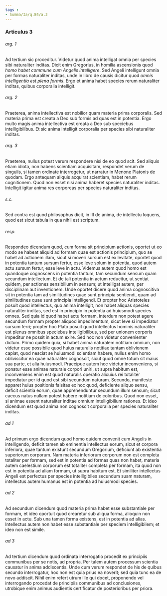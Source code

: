 ```yaml
---
tags : 
- Summa/Ia/q.84/a.3
---
```


### Articulus 3

###### arg. 1
Ad tertium sic proceditur. Videtur quod anima intelligat omnia per species sibi naturaliter inditas. Dicit enim Gregorius, in homilia ascensionis quod *homo habet commune cum Angelis intelligere*. Sed Angeli intelligunt omnia per formas naturaliter inditas, unde in libro de causis dicitur quod *omnis intelligentia est plena formis*. Ergo et anima habet species rerum naturaliter inditas, quibus corporalia intelligit.

###### arg. 2
Praeterea, anima intellectiva est nobilior quam materia prima corporalis. Sed materia prima est creata a Deo sub formis ad quas est in potentia. Ergo multo magis anima intellectiva est creata a Deo sub speciebus intelligibilibus. Et sic anima intelligit corporalia per species sibi naturaliter inditas.

###### arg. 3
Praeterea, nullus potest verum respondere nisi de eo quod scit. Sed aliquis etiam idiota, non habens scientiam acquisitam, respondet verum de singulis, si tamen ordinate interrogetur, ut narratur in Menone Platonis de quodam. Ergo antequam aliquis acquirat scientiam, habet rerum cognitionem. Quod non esset nisi anima haberet species naturaliter inditas. Intelligit igitur anima res corporeas per species naturaliter inditas.

###### s.c.
Sed contra est quod philosophus dicit, in III de anima, de intellectu loquens, quod est sicut tabula in qua nihil est scriptum.

###### resp.
Respondeo dicendum quod, cum forma sit principium actionis, oportet ut eo modo se habeat aliquid ad formam quae est actionis principium, quo se habet ad actionem illam, sicut si moveri sursum est ex levitate, oportet quod in potentia tantum sursum fertur, esse leve solum in potentia, quod autem actu sursum fertur, esse leve in actu. Videmus autem quod homo est quandoque cognoscens in potentia tantum, tam secundum sensum quam secundum intellectum. Et de tali potentia in actum reducitur, ut sentiat quidem, per actiones sensibilium in sensum; ut intelligat autem, per disciplinam aut inventionem. Unde oportet dicere quod anima cognoscitiva sit in potentia tam ad similitudines quae sunt principia sentiendi, quam ad similitudines quae sunt principia intelligendi. Et propter hoc Aristoteles posuit quod intellectus, quo anima intelligit, non habet aliquas species naturaliter inditas, sed est in principio in potentia ad huiusmodi species omnes. Sed quia id quod habet actu formam, interdum non potest agere secundum formam propter aliquod impedimentum, sicut leve si impediatur sursum ferri; propter hoc Plato posuit quod intellectus hominis naturaliter est plenus omnibus speciebus intelligibilibus, sed per unionem corporis impeditur ne possit in actum exire. Sed hoc non videtur convenienter dictum. Primo quidem quia, si habet anima naturalem notitiam omnium, non videtur esse possibile quod huius naturalis notitiae tantam oblivionem capiat, quod nesciat se huiusmodi scientiam habere, nullus enim homo obliviscitur ea quae naturaliter cognoscit, sicut quod omne totum sit maius sua parte, et alia huiusmodi. Praecipue autem hoc videtur inconveniens, si ponatur esse animae naturale corpori uniri, ut supra habitum est, inconveniens enim est quod naturalis operatio alicuius rei totaliter impediatur per id quod est sibi secundum naturam. Secundo, manifeste apparet huius positionis falsitas ex hoc quod, deficiente aliquo sensu, deficit scientia eorum, quae apprehenduntur secundum illum sensum; sicut caecus natus nullam potest habere notitiam de coloribus. Quod non esset, si animae essent naturaliter inditae omnium intelligibilium rationes. Et ideo dicendum est quod anima non cognoscit corporalia per species naturaliter inditas.

###### ad 1
Ad primum ergo dicendum quod homo quidem convenit cum Angelis in intelligendo, deficit tamen ab eminentia intellectus eorum, sicut et corpora inferiora, quae tantum existunt secundum Gregorium, deficiunt ab existentia superiorum corporum. Nam materia inferiorum corporum non est completa totaliter per formam, sed est in potentia ad formas quas non habet, materia autem caelestium corporum est totaliter completa per formam, ita quod non est in potentia ad aliam formam, ut supra habitum est. Et similiter intellectus Angeli est perfectus per species intelligibiles secundum suam naturam, intellectus autem humanus est in potentia ad huiusmodi species.

###### ad 2
Ad secundum dicendum quod materia prima habet esse substantiale per formam, et ideo oportuit quod crearetur sub aliqua forma, alioquin non esset in actu. Sub una tamen forma existens, est in potentia ad alias. Intellectus autem non habet esse substantiale per speciem intelligibilem; et ideo non est simile.

###### ad 3
Ad tertium dicendum quod ordinata interrogatio procedit ex principiis communibus per se notis, ad propria. Per talem autem processum scientia causatur in anima addiscentis. Unde cum verum respondet de his de quibus secundo interrogatur, hoc non est quia prius ea noverit; sed quia tunc ea de novo addiscit. Nihil enim refert utrum ille qui docet, proponendo vel interrogando procedat de principiis communibus ad conclusiones, utrobique enim animus audientis certificatur de posterioribus per priora.

